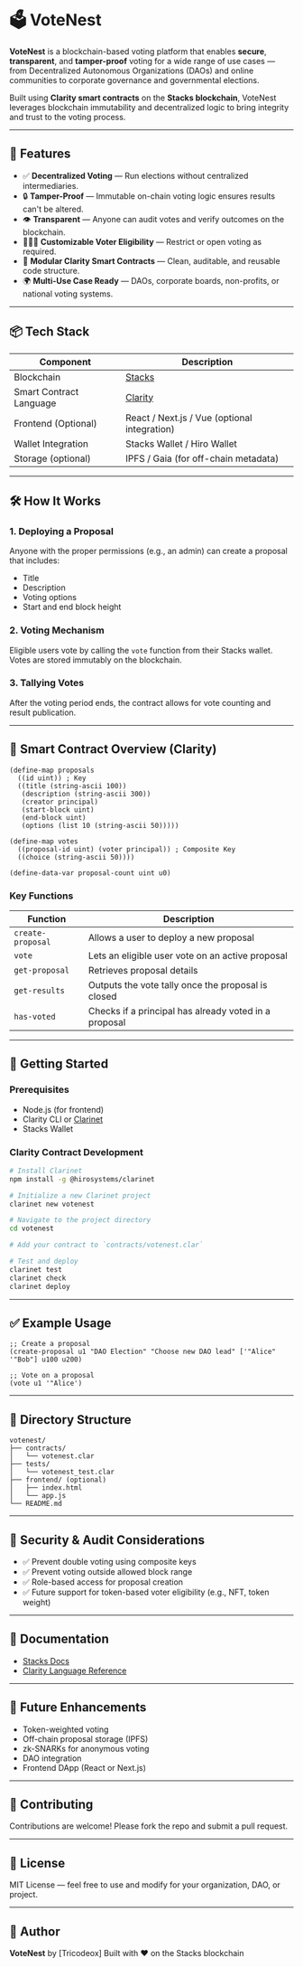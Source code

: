 # 🗳️ VoteNest

**VoteNest** is a blockchain-based voting platform that enables **secure**, **transparent**, and **tamper-proof** voting for a wide range of use cases — from Decentralized Autonomous Organizations (DAOs) and online communities to corporate governance and governmental elections.

Built using **Clarity smart contracts** on the **Stacks blockchain**, VoteNest leverages blockchain immutability and decentralized logic to bring integrity and trust to the voting process.

---

## 🚀 Features

* ✅ **Decentralized Voting** — Run elections without centralized intermediaries.
* 🔒 **Tamper-Proof** — Immutable on-chain voting logic ensures results can't be altered.
* 👁️ **Transparent** — Anyone can audit votes and verify outcomes on the blockchain.
* 🧑‍🤝‍🧑 **Customizable Voter Eligibility** — Restrict or open voting as required.
* 🧱 **Modular Clarity Smart Contracts** — Clean, auditable, and reusable code structure.
* 🌍 **Multi-Use Case Ready** — DAOs, corporate boards, non-profits, or national voting systems.

---

## 📦 Tech Stack

| Component               | Description                                                              |
| ----------------------- | ------------------------------------------------------------------------ |
| Blockchain              | [Stacks](https://www.stacks.co/)                                         |
| Smart Contract Language | [Clarity](https://docs.stacks.co/write-smart-contracts/clarity-language) |
| Frontend (Optional)     | React / Next.js / Vue (optional integration)                             |
| Wallet Integration      | Stacks Wallet / Hiro Wallet                                              |
| Storage (optional)      | IPFS / Gaia (for off-chain metadata)                                     |

---

## 🛠️ How It Works

### 1. Deploying a Proposal

Anyone with the proper permissions (e.g., an admin) can create a proposal that includes:

* Title
* Description
* Voting options
* Start and end block height

### 2. Voting Mechanism

Eligible users vote by calling the `vote` function from their Stacks wallet. Votes are stored immutably on the blockchain.

### 3. Tallying Votes

After the voting period ends, the contract allows for vote counting and result publication.

---

## 📄 Smart Contract Overview (Clarity)

```clarity
(define-map proposals
  ((id uint)) ; Key
  ((title (string-ascii 100))
   (description (string-ascii 300))
   (creator principal)
   (start-block uint)
   (end-block uint)
   (options (list 10 (string-ascii 50)))))

(define-map votes
  ((proposal-id uint) (voter principal)) ; Composite Key
  ((choice (string-ascii 50))))

(define-data-var proposal-count uint u0)
```

### Key Functions

| Function          | Description                                           |
| ----------------- | ----------------------------------------------------- |
| `create-proposal` | Allows a user to deploy a new proposal                |
| `vote`            | Lets an eligible user vote on an active proposal      |
| `get-proposal`    | Retrieves proposal details                            |
| `get-results`     | Outputs the vote tally once the proposal is closed    |
| `has-voted`       | Checks if a principal has already voted in a proposal |

---

## 🧪 Getting Started

### Prerequisites

* Node.js (for frontend)
* Clarity CLI or [Clarinet](https://docs.hiro.so/clarinet/get-started)
* Stacks Wallet

### Clarity Contract Development

```bash
# Install Clarinet
npm install -g @hirosystems/clarinet

# Initialize a new Clarinet project
clarinet new votenest

# Navigate to the project directory
cd votenest

# Add your contract to `contracts/votenest.clar`

# Test and deploy
clarinet test
clarinet check
clarinet deploy
```

---

## ✅ Example Usage

```clarity
;; Create a proposal
(create-proposal u1 "DAO Election" "Choose new DAO lead" ['"Alice" '"Bob"] u100 u200)

;; Vote on a proposal
(vote u1 '"Alice')
```

---

## 📂 Directory Structure

```
votenest/
├── contracts/
│   └── votenest.clar
├── tests/
│   └── votenest_test.clar
├── frontend/ (optional)
│   ├── index.html
│   └── app.js
└── README.md
```

---

## 🔐 Security & Audit Considerations

* ✅ Prevent double voting using composite keys
* ✅ Prevent voting outside allowed block range
* ✅ Role-based access for proposal creation
* ✅ Future support for token-based voter eligibility (e.g., NFT, token weight)

---

## 📘 Documentation

* [Stacks Docs](https://docs.stacks.co/)
* [Clarity Language Reference](https://docs.stacks.co/write-smart-contracts/reference)

---

## 🧠 Future Enhancements

* Token-weighted voting
* Off-chain proposal storage (IPFS)
* zk-SNARKs for anonymous voting
* DAO integration
* Frontend DApp (React or Next.js)

---

## 🤝 Contributing

Contributions are welcome! Please fork the repo and submit a pull request.

---

## 📜 License

MIT License — feel free to use and modify for your organization, DAO, or project.

---

## 👤 Author

**VoteNest** by \[Tricodeox]
Built with ❤️ on the Stacks blockchain


